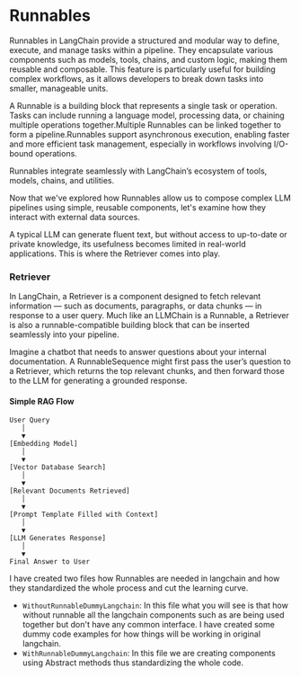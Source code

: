 # Runnables

Runnables in LangChain provide a structured and modular way to define, execute, and manage tasks within a pipeline. They encapsulate various components such as models, tools, chains, and custom logic, making them reusable and composable. This feature is particularly useful for building complex workflows, as it allows developers to break down tasks into smaller, manageable units.

A Runnable is a building block that represents a single task or operation. Tasks can include running a language model, processing data, or chaining multiple operations together.Multiple Runnables can be linked together to form a pipeline.Runnables support asynchronous execution, enabling faster and more efficient task management, especially in workflows involving I/O-bound operations.

Runnables integrate seamlessly with LangChain’s ecosystem of tools, models, chains, and utilities.

Now that we've explored how Runnables allow us to compose complex LLM pipelines using simple, reusable components, let's examine how they interact with external data sources.

A typical LLM can generate fluent text, but without access to up-to-date or private knowledge, its usefulness becomes limited in real-world applications. This is where the Retriever comes into play.

### Retriever
In LangChain, a Retriever is a component designed to fetch relevant information — such as documents, paragraphs, or data chunks — in response to a user query. Much like an LLMChain is a Runnable, a Retriever is also a runnable-compatible building block that can be inserted seamlessly into your pipeline.

Imagine a chatbot that needs to answer questions about your internal documentation. A RunnableSequence might first pass the user’s question to a Retriever, which returns the top relevant chunks, and then forward those to the LLM for generating a grounded response.

#### Simple RAG Flow

```text
User Query
   │
   ▼
[Embedding Model]
   │
   ▼
[Vector Database Search]
   │
   ▼
[Relevant Documents Retrieved]
   │
   ▼
[Prompt Template Filled with Context]
   │
   ▼
[LLM Generates Response]
   │
   ▼
Final Answer to User
```

I have created two files how Runnables are needed in langchain and how they standardized the whole process and cut the learning curve. 

- `WithoutRunnableDummyLangchain`: In this file what you will see is that how without runnable all the langchain components such as are being used together but don't have any common interface. I have created some dummy code examples for how things will be working in original langchain.
- `WithRunnableDummyLangchain`: In this file we are creating components using Abstract methods thus standardizing the whole code.
